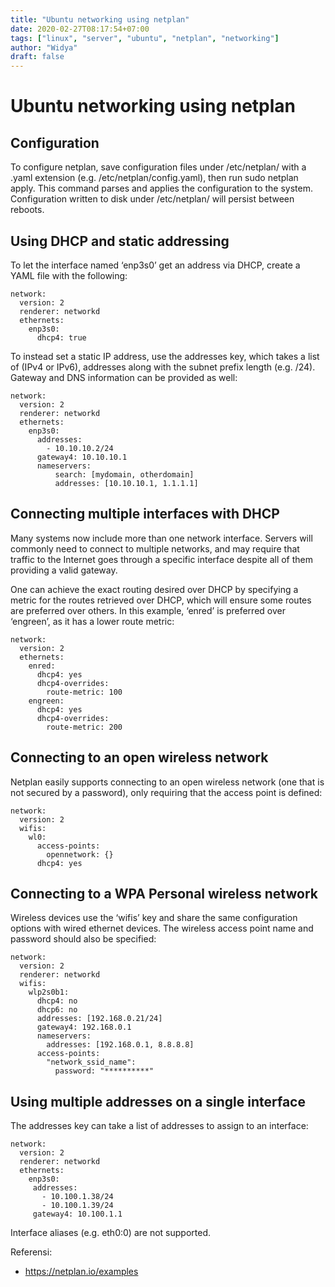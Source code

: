 ```yaml
---
title: "Ubuntu networking using netplan"
date: 2020-02-27T08:17:54+07:00
tags: ["linux", "server", "ubuntu", "netplan", "networking"]
author: "Widya"
draft: false
---
```


# Ubuntu networking using netplan

## Configuration
To configure netplan, save configuration files under /etc/netplan/ with a .yaml extension (e.g. /etc/netplan/config.yaml), then run sudo netplan apply. This command parses and applies the configuration to the system. Configuration written to disk under /etc/netplan/ will persist between reboots.

## Using DHCP and static addressing
To let the interface named ‘enp3s0’ get an address via DHCP, create a YAML file with the following:
```
network:
  version: 2
  renderer: networkd
  ethernets:
    enp3s0:
      dhcp4: true
```

To instead set a static IP address, use the addresses key, which takes a list of (IPv4 or IPv6), addresses along with the subnet prefix length (e.g. /24). Gateway and DNS information can be provided as well:
```
network:
  version: 2
  renderer: networkd
  ethernets:
    enp3s0:
      addresses:
        - 10.10.10.2/24
      gateway4: 10.10.10.1
      nameservers:
          search: [mydomain, otherdomain]
          addresses: [10.10.10.1, 1.1.1.1]
```

## Connecting multiple interfaces with DHCP
Many systems now include more than one network interface. Servers will commonly need to connect to multiple networks, and may require that traffic to the Internet goes through a specific interface despite all of them providing a valid gateway.

One can achieve the exact routing desired over DHCP by specifying a metric for the routes retrieved over DHCP, which will ensure some routes are preferred over others. In this example, ‘enred’ is preferred over ‘engreen’, as it has a lower route metric:
```
network:
  version: 2
  ethernets:
    enred:
      dhcp4: yes
      dhcp4-overrides:
        route-metric: 100
    engreen:
      dhcp4: yes
      dhcp4-overrides:
        route-metric: 200
```

## Connecting to an open wireless network
Netplan easily supports connecting to an open wireless network (one that is not secured by a password), only requiring that the access point is defined:
```
network:
  version: 2
  wifis:
    wl0:
      access-points:
        opennetwork: {}
      dhcp4: yes
```

## Connecting to a WPA Personal wireless network
Wireless devices use the ‘wifis’ key and share the same configuration options with wired ethernet devices. The wireless access point name and password should also be specified:
```
network:
  version: 2
  renderer: networkd
  wifis:
    wlp2s0b1:
      dhcp4: no
      dhcp6: no
      addresses: [192.168.0.21/24]
      gateway4: 192.168.0.1
      nameservers:
        addresses: [192.168.0.1, 8.8.8.8]
      access-points:
        "network_ssid_name":
          password: "**********"
```

## Using multiple addresses on a single interface
The addresses key can take a list of addresses to assign to an interface:
```
network:
  version: 2
  renderer: networkd
  ethernets:
    enp3s0:
     addresses:
       - 10.100.1.38/24
       - 10.100.1.39/24
     gateway4: 10.100.1.1
```
Interface aliases (e.g. eth0:0) are not supported.

Referensi:

* https://netplan.io/examples

